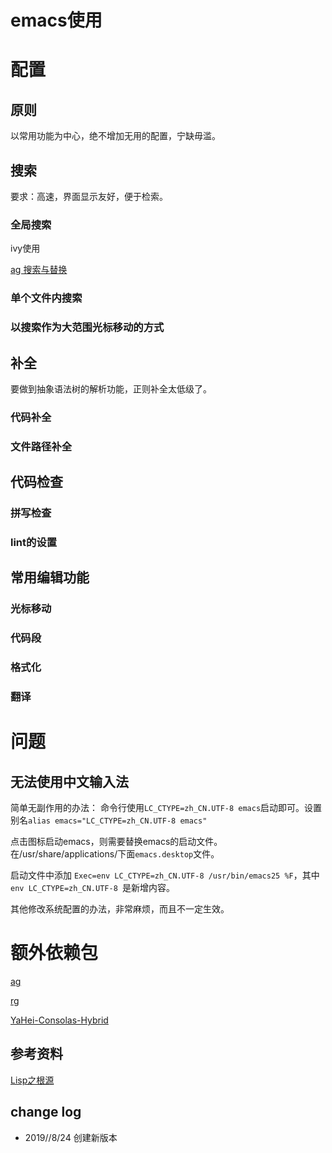 # emacs使用


# 配置

## 原则

以常用功能为中心，绝不增加无用的配置，宁缺毋滥。

## 搜索

要求：高速，界面显示友好，便于检索。

### 全局搜索

ivy使用

[ag 搜索与替换](https://zhuanlan.zhihu.com/p/22687261)


### 单个文件内搜索


### 以搜索作为大范围光标移动的方式


## 补全

要做到抽象语法树的解析功能，正则补全太低级了。

### 代码补全

### 文件路径补全


## 代码检查

### 拼写检查

### lint的设置

## 常用编辑功能

### 光标移动

### 代码段

### 格式化

### 翻译

# 问题

## 无法使用中文输入法

简单无副作用的办法： 命令行使用`LC_CTYPE=zh_CN.UTF-8 emacs`启动即可。设置别名`alias emacs="LC_CTYPE=zh_CN.UTF-8 emacs"`

点击图标启动emacs，则需要替换emacs的启动文件。在/usr/share/applications/下面`emacs.desktop`文件。

启动文件中添加 `Exec=env LC_CTYPE=zh_CN.UTF-8 /usr/bin/emacs25 %F`，其中`env LC_CTYPE=zh_CN.UTF-8 `是新增内容。

其他修改系统配置的办法，非常麻烦，而且不一定生效。


# 额外依赖包

[ag](https://github.com/ggreer/the_silver_searcher)

[rg](https://github.com/BurntSushi/ripgrep)

[YaHei-Consolas-Hybrid](https://github.com/yakumioto/YaHei-Consolas-Hybrid-1.12)

## 参考资料

[Lisp之根源](http://daiyuwen.freeshell.org/gb/rol/roots_of_lisp.html)



## change log

- 2019//8/24 创建新版本
